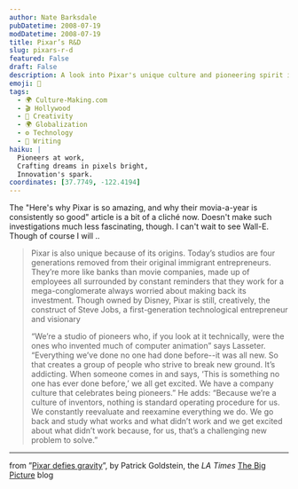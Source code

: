 ```yaml
---
author: Nate Barksdale
pubDatetime: 2008-07-19
modDatetime: 2008-07-19
title: Pixar’s R&D
slug: pixars-r-d
featured: False
draft: False
description: A look into Pixar's unique culture and pioneering spirit in animation.
emoji: 🌟
tags:
  - 🌍 Culture-Making.com
  - 🎬 Hollywood
  - 🎨 Creativity
  - 🌍 Globalization
  - ⚙️ Technology
  - 📝 Writing
haiku: |
  Pioneers at work,  
  Crafting dreams in pixels bright,  
  Innovation's spark.
coordinates: [37.7749, -122.4194]
---
```


The "Here's why Pixar is so amazing, and why their movia-a-year is consistently so good" article is a bit of a cliché now. Doesn't make such investigations much less fascinating, though. I can't wait to see Wall-E. Though of course I will ..

> Pixar is also unique because of its origins. Today’s studios are four generations removed from their original immigrant entrepreneurs. They’re more like banks than movie companies, made up of employees all surrounded by constant reminders that they work for a mega-conglomerate always worried about making back its investment. Though owned by Disney, Pixar is still, creatively, the construct of Steve Jobs, a first-generation technological entrepreneur and visionary
>
> “We’re a studio of pioneers who, if you look at it technically, were the ones who invented much of computer animation” says Lasseter. “Everything we’ve done no one had done before--it was all new. So that creates a group of people who strive to break new ground. It’s addicting. When someone comes in and says, ‘This is something no one has ever done before,’ we all get excited. We have a company culture that celebrates being pioneers.”
> He adds: “Because we’re a culture of inventors, nothing is standard operating procedure for us. We constantly reevaluate and reexamine everything we do. We go back and study what works and what didn’t work and we get excited about what didn’t work because, for us, that’s a challenging new problem to solve.”

---

from ”[Pixar defies gravity](http://web.archive.org/web/20220407094226/https://latimesblogs.latimes.com/the_big_picture/2008/06/pixar-defies-gr.html)”, by Patrick Goldstein, the _LA Times_ [The Big Picture](http://web.archive.org/web/20120329102927/http://latimesblogs.latimes.com/the_big_picture/) blog
